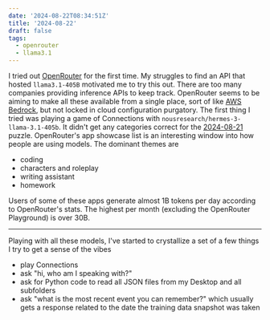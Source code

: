 ```yaml
---
date: '2024-08-22T08:34:51Z'
title: '2024-08-22'
draft: false
tags:
  - openrouter
  - llama3.1
---
```


I tried out [OpenRouter](https://openrouter.ai/) for the first time.
My struggles to find an API that hosted `llama3.1-405B` motivated me to try this out.
There are too many companies providing inference APIs to keep track.
OpenRouter seems to be aiming to make all these available from a single place, sort of like [AWS Bedrock](https://aws.amazon.com/bedrock/), but not locked in cloud configuration purgatory.
The first thing I tried was playing a game of Connections with `nousresearch/hermes-3-llama-3.1-405b`.
It didn't get any categories correct for the [2024-08-21](https://www.nytimes.com/svc/connections/v2/2024-08-21.json) puzzle.
OpenRouter's app showcase list is an interesting window into how people are using models.
The dominant themes are

- coding
- characters and roleplay
- writing assistant
- homework

Users of some of these apps generate almost 1B tokens per day according to OpenRouter's stats.
The highest per month (excluding the OpenRouter Playground) is over 30B.

---

Playing with all these models, I've started to crystallize a set of a few things I try to get a sense of the vibes

- play Connections
- ask "hi, who am I speaking with?"
- ask for Python code to read all JSON files from my Desktop and all subfolders
- ask "what is the most recent event you can remember?" which usually gets a response related to the date the training data snapshot was taken
